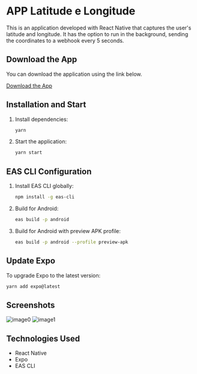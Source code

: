 # APP Latitude e Longitude

This is an application developed with React Native that captures the user's latitude and longitude. It has the option to run in the background, sending the coordinates to a webhook every 5 seconds.

## Download the App

You can download the application using the link below.

[Download the App](https://expo.dev/accounts/jamacio/projects/gps-app/builds/81945b4c-78c4-4d56-9e09-3a54c804ffdc)

## Installation and Start

1. Install dependencies:
   ```sh
   yarn
   ```
2. Start the application:
   ```sh
   yarn start
   ```

## EAS CLI Configuration

1. Install EAS CLI globally:
   ```sh
   npm install -g eas-cli
   ```
2. Build for Android:
   ```sh
   eas build -p android
   ```
3. Build for Android with preview APK profile:
   ```sh
   eas build -p android --profile preview-apk
   ```

## Update Expo

To upgrade Expo to the latest version:

```sh
yarn add expo@latest
```

## Screenshots
![image0](https://github.com/user-attachments/assets/3c4bbc34-f967-4c52-94de-474a71069187)
![image1](https://github.com/user-attachments/assets/0d6b493f-6f99-46f5-b33f-d12fd699fb01)

## Technologies Used

- React Native
- Expo
- EAS CLI
